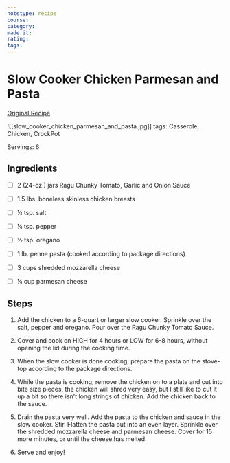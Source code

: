 ```yaml
---
notetype: recipe
course:
category:
made it:
rating:
tags:
---
```

# Slow Cooker Chicken Parmesan and Pasta

[Original Recipe](https://www.themagicalslowcooker.com/slow-cooker-chicken-parmesan-and-pasta)

![[slow_cooker_chicken_parmesan_and_pasta.jpg]]
tags: Casserole, Chicken, CrockPot

Servings: 6

## Ingredients
- [ ] 2 (24-oz.) jars Ragu Chunky Tomato, Garlic and Onion Sauce- [ ] 1.5 lbs. boneless skinless chicken breasts- [ ] ¼ tsp. salt- [ ] ¼ tsp. pepper- [ ] ½ tsp. oregano- [ ] 1 lb. penne pasta (cooked according to package directions)- [ ] 3 cups shredded mozzarella cheese- [ ] ¼ cup parmesan cheese

## Steps
1) Add the chicken to a 6-quart or larger slow cooker. Sprinkle over the salt, pepper and oregano. Pour over the Ragu Chunky Tomato Sauce.

2) Cover and cook on HIGH for 4 hours or LOW for 6-8 hours, without opening the lid during the cooking time.

3) When the slow cooker is done cooking, prepare the pasta on the stove-top according to the package directions.

4) While the pasta is cooking, remove the chicken on to a plate and cut into bite size pieces, the chicken will shred very easy, but I still like to cut it up a bit so there isn't long strings of chicken. Add the chicken back to the sauce.

5) Drain the pasta very well. Add the pasta to the chicken and sauce in the slow cooker. Stir. Flatten the pasta out into an even layer. Sprinkle over the shredded mozzarella cheese and parmesan cheese. Cover for 15 more minutes, or until the cheese has melted.

6) Serve and enjoy!

